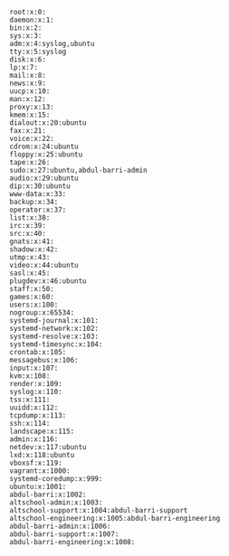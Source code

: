     root:x:0:
    daemon:x:1:
    bin:x:2:
    sys:x:3:
    adm:x:4:syslog,ubuntu
    tty:x:5:syslog
    disk:x:6:
    lp:x:7:
    mail:x:8:
    news:x:9:
    uucp:x:10:
    man:x:12:
    proxy:x:13:
    kmem:x:15:
    dialout:x:20:ubuntu
    fax:x:21:
    voice:x:22:
    cdrom:x:24:ubuntu
    floppy:x:25:ubuntu
    tape:x:26:
    sudo:x:27:ubuntu,abdul-barri-admin
    audio:x:29:ubuntu
    dip:x:30:ubuntu
    www-data:x:33:
    backup:x:34:
    operator:x:37:
    list:x:38:
    irc:x:39:
    src:x:40:
    gnats:x:41:
    shadow:x:42:
    utmp:x:43:
    video:x:44:ubuntu
    sasl:x:45:
    plugdev:x:46:ubuntu
    staff:x:50:
    games:x:60:
    users:x:100:
    nogroup:x:65534:
    systemd-journal:x:101:
    systemd-network:x:102:
    systemd-resolve:x:103:
    systemd-timesync:x:104:
    crontab:x:105:
    messagebus:x:106:
    input:x:107:
    kvm:x:108:
    render:x:109:
    syslog:x:110:
    tss:x:111:
    uuidd:x:112:
    tcpdump:x:113:
    ssh:x:114:
    landscape:x:115:
    admin:x:116:
    netdev:x:117:ubuntu
    lxd:x:118:ubuntu
    vboxsf:x:119:
    vagrant:x:1000:
    systemd-coredump:x:999:
    ubuntu:x:1001:
    abdul-barri:x:1002:
    altschool-admin:x:1003:
    altschool-support:x:1004:abdul-barri-support
    altschool-engineering:x:1005:abdul-barri-engineering
    abdul-barri-admin:x:1006:
    abdul-barri-support:x:1007:
    abdul-barri-engineering:x:1008:
